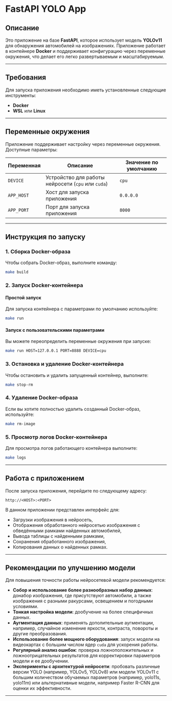 # FastAPI YOLO App

## Описание
Это приложение на базе **FastAPI**, которое использует модель **YOLOv11** для обнаружения автомобилей на изображениях.
Приложение работает в контейнере **Docker** и поддерживает конфигурацию через переменные окружения, что делает его легко развертываемым и масштабируемым.

---

## Требования
Для запуска приложения необходимо иметь установленные следующие инструменты:

- **Docker**
- **WSL** или **Linux**

---

## Переменные окружения
Приложение поддерживает настройку через переменные окружения. Доступные параметры:

| Переменная   | Описание                                           | Значение по умолчанию |
|-------------|----------------------------------------------------|-----------------------|
| `DEVICE`    | Устройство для работы нейросети (`cpu` или `cuda`) | `cpu`                 |
| `APP_HOST`  | Хост для запуска приложения                        | `0.0.0.0`             |
| `APP_PORT`  | Порт для запуска приложения                        | `8000`                |

---

## Инструкция по запуску

### 1. Сборка Docker-образа
Чтобы собрать Docker-образ, выполните команду:

```bash
make build
```

### 2. Запуск Docker-контейнера

#### Простой запуск
Для запуска контейнера с параметрами по умолчанию используйте:

```bash
make run
```

#### Запуск с пользовательскими параметрами
Вы можете переопределить переменные окружения при запуске:

```bash
make run HOST=127.0.0.1 PORT=8888 DEVICE=cpu
```

### 3. Остановка и удаление Docker-контейнера
Чтобы остановить и удалить запущенный контейнер, выполните:

```bash
make stop-rm
```

### 4. Удаление Docker-образа
Если вы хотите полностью удалить созданный Docker-образ, используйте:

```bash
make rm-image
```

### 5. Просмотр логов Docker-контейнера
Для просмотра логов работающего контейнера выполните:

```bash
make logs
```

---

## Работа с приложением
После запуска приложения, перейдите по следующему адресу:

```
http://<HOST>:<PORT>
```

В данном приложении представлен интерфейс для:
- Загрузки изображения в нейросеть,
- Отображения обработанного нейросетью изображения с обведёнными рамками найденных автомобилей,
- Вывода таблицы с найденными рамками,
- Сохранения обработанного изображения,
- Копирования данных о найденных рамках.

---


## Рекомендации по улучшению модели
Для повышения точности работы нейросетевой модели рекомендуется:
- **Собор и использование более разнообразных набор данных**: донабор изображения, где присутствуют автомобили, а также изображения с разными ракурсами, освещением и погодными условиями.
- **Тонкая настройка модели**: дообучение на более специфичных данных.
- **Аугментация данных**: применять дополительные аугментации, например, случайное изменение яркости, контраста, повороты и другие преобразования.
- **Использование более мощного оборудования**: запуск модели на видеокартах с большим числом ядер `cuda` для ускорения работы.
- **Регулярный анализ ошибок**: проверка ложноположительных и ложноотрицательных результатов для корректировки параметров модели и ее дообучении.
- **Эксперименты с архитектурой нейросети**: пробовать различные версии YOLO (например, YOLOv5, YOLOv8) или модели YOLOv11 с большим количеством обучаемых параметров (например, yolo11s, yolo11m) или альтернативные модели, например Faster R-CNN для оценки их эффективности.
---